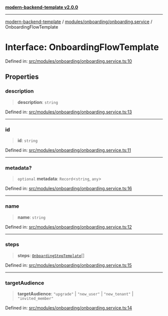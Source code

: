 [**modern-backend-template v2.0.0**](../../../../README.md)

***

[modern-backend-template](../../../../modules.md) / [modules/onboarding/onboarding.service](../README.md) / OnboardingFlowTemplate

# Interface: OnboardingFlowTemplate

Defined in: [src/modules/onboarding/onboarding.service.ts:10](https://github.com/maemreyo/saas-4cus-nodejs/blob/2a5b3f3aa11335dfa561e80e1feabb8e6084261e/src/modules/onboarding/onboarding.service.ts#L10)

## Properties

### description

> **description**: `string`

Defined in: [src/modules/onboarding/onboarding.service.ts:13](https://github.com/maemreyo/saas-4cus-nodejs/blob/2a5b3f3aa11335dfa561e80e1feabb8e6084261e/src/modules/onboarding/onboarding.service.ts#L13)

***

### id

> **id**: `string`

Defined in: [src/modules/onboarding/onboarding.service.ts:11](https://github.com/maemreyo/saas-4cus-nodejs/blob/2a5b3f3aa11335dfa561e80e1feabb8e6084261e/src/modules/onboarding/onboarding.service.ts#L11)

***

### metadata?

> `optional` **metadata**: `Record`\<`string`, `any`\>

Defined in: [src/modules/onboarding/onboarding.service.ts:16](https://github.com/maemreyo/saas-4cus-nodejs/blob/2a5b3f3aa11335dfa561e80e1feabb8e6084261e/src/modules/onboarding/onboarding.service.ts#L16)

***

### name

> **name**: `string`

Defined in: [src/modules/onboarding/onboarding.service.ts:12](https://github.com/maemreyo/saas-4cus-nodejs/blob/2a5b3f3aa11335dfa561e80e1feabb8e6084261e/src/modules/onboarding/onboarding.service.ts#L12)

***

### steps

> **steps**: [`OnboardingStepTemplate`](OnboardingStepTemplate.md)[]

Defined in: [src/modules/onboarding/onboarding.service.ts:15](https://github.com/maemreyo/saas-4cus-nodejs/blob/2a5b3f3aa11335dfa561e80e1feabb8e6084261e/src/modules/onboarding/onboarding.service.ts#L15)

***

### targetAudience

> **targetAudience**: `"upgrade"` \| `"new_user"` \| `"new_tenant"` \| `"invited_member"`

Defined in: [src/modules/onboarding/onboarding.service.ts:14](https://github.com/maemreyo/saas-4cus-nodejs/blob/2a5b3f3aa11335dfa561e80e1feabb8e6084261e/src/modules/onboarding/onboarding.service.ts#L14)

